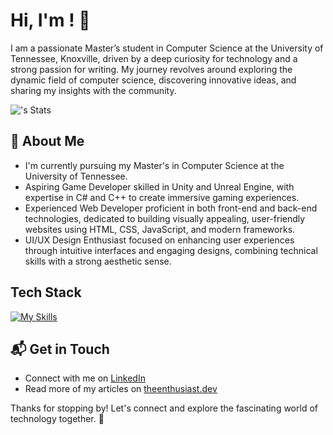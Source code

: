 # Hi, I'm <Yashraj Gaikwad>! 👋

I am a passionate Master’s student in Computer Science at the University of Tennessee, Knoxville, driven by a deep curiosity for technology and a strong passion for writing. My journey revolves around exploring the dynamic field of computer science, discovering innovative ideas, and sharing my insights with the community.

![<username>'s Stats](https://github-readme-stats.vercel.app/api?username=yashraj-28&theme=vue-dark&show_icons=true&hide_border=true&count_private=true)

## 🚀 About Me

- I'm currently pursuing my Master's in Computer Science at the University of Tennessee.
- Aspiring Game Developer skilled in Unity and Unreal Engine, with expertise in C# and C++ to create immersive gaming experiences.
- Experienced Web Developer proficient in both front-end and back-end technologies, dedicated to building visually appealing, user-friendly websites using HTML, CSS, JavaScript, and modern frameworks.
- UI/UX Design Enthusiast focused on enhancing user experiences through intuitive interfaces and engaging designs, combining technical skills with a strong aesthetic sense.
  
## Tech Stack
[![My Skills](https://skillicons.dev/icons?i=js,html,css,wasm)](https://skillicons.dev)


## 📬 Get in Touch

- Connect with me on [LinkedIn](https://www.linkedin.com/in/yashraj-gaikwad/)
- Read more of my articles on [theenthusiast.dev](https://theenthusiast.dev)

Thanks for stopping by! Let's connect and explore the fascinating world of technology together. 🚀




<!--
**yashraj-28/yashraj-28** is a ✨ _special_ ✨ repository because its `README.md` (this file) appears on your GitHub profile.

Here are some ideas to get you started:

- 🔭 I’m currently working on ...
- 🌱 I’m currently learning ...
- 👯 I’m looking to collaborate on ...
- 🤔 I’m looking for help with ...
- 💬 Ask me about ...
- 📫 How to reach me: ...
- 😄 Pronouns: ...
- ⚡ Fun fact: ...
-->

